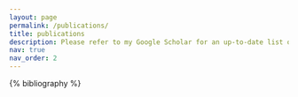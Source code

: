 ```yaml
---
layout: page
permalink: /publications/
title: publications
description: Please refer to my Google Scholar for an up-to-date list of publications.
nav: true
nav_order: 2
---
```


<!-- _pages/publications.md -->
<div class="publications">

{% bibliography %}

</div>
